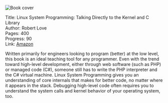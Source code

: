 ![Book cover](cover.jpg)

Title: Linux System Programming: Talking Directly to the Kernel and C Library<br>
Author: Robert Love<br>
Pages:    400<br>
Progress:  90<br>
Link: [Amazon](http://www.amazon.co.uk/Linux-System-Programming-Talking-Directly-ebook/dp/B0026OR31C/)<br>

Written primarily for engineers looking to program (better) at the low level, this book is an ideal teaching tool for any programmer. Even with the trend toward high-level development, either through web software (such as PHP) or managed code (C#), someone still has to write the PHP interpreter and the C# virtual machine. Linux System Programming gives you an understanding of core internals that makes for better code, no matter where it appears in the stack. Debugging high-level code often requires you to understand the system calls and kernel behavior of your operating system, too.
